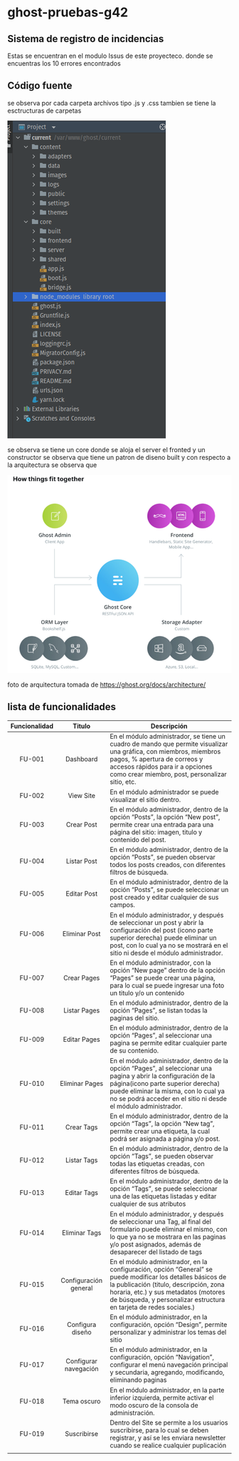 # ghost-pruebas-g42

##  Sistema de registro de incidencias

Estas se encuentran en el modulo Issus de este proyecteco. donde se encuentras los 10 errores encontrados 


## Código fuente

se observa por cada carpeta archivos tipo .js y .css tambien se tiene la esctructuras de carpetas

![estructura de carpeta](carpetas.png)

se observa se tiene un core donde se aloja el server el fronted y un constructor  se observa que tiene un patron de diseno built y con respecto a la arquitectura se observa que 

![arquitectura](arquitectura.png)

foto de arquitectura tomada de https://ghost.org/docs/architecture/

## lista de funcionalidades

| **Funcionalidad** |      **Titulo**     | **Descripción**                                                                                                                                                                                                                                                      |
|:--------------------:|:----------------------:|-----------------------------------------------------------------------------------------------------------------------------------------------------------------------------------------------------------------------------------------------------------------------|
|        FU-001        |       Dashboard        | En el módulo administrador, se tiene un cuadro de mando que permite visualizar una gráfica, con miembros, miembros pagos, % apertura de  correos y accesos rápidos para ir a opciones como crear miembro, post, personalizar sitio, etc.                              |
|        FU-002        |       View Site        | En el módulo administrador se puede visualizar el sitio dentro.                                                                                                                                                                                                       |
|        FU-003        |       Crear Post       | En el módulo administrador, dentro de la opción “Posts”, la opción “New post”, permite crear una entrada para una página del sitio: imagen, titulo y contenido del post.                                                                                              |
|        FU-004        |      Listar Post       | En el módulo administrador, dentro de la opción “Posts”, se pueden observar todos los posts creados, con diferentes filtros de búsqueda.                                                                                                                              |
|        FU-005        |      Editar Post       | En el módulo administrador, dentro de la opción “Posts”, se puede seleccionar un post creado y editar cualquier de sus campos.                                                                                                                                        |
|        FU-006        |     Eliminar Post      | En el módulo administrador, y después de seleccionar un post y abrir la configuración del post (icono parte superior derecha) puede eliminar un post, con lo cual ya no se mostrará en el sitio ni desde el módulo administrador.                                     |
|        FU-007        |      Crear Pages       | En el módulo administrador, con la opción “New page” dentro de la opción “Pages” se puede crear una página, para lo cual se puede ingresar una foto un titulo y/o un contenido                                                                                        |
|        FU-008        |      Listar Pages      | En el módulo administrador, dentro de la opción “Pages”, se listan todas la paginas del sitio.                                                                                                                                                                        |
|        FU-009        |      Editar Pages      | En el módulo administrador, dentro de la opción “Pages”, al seleccionar una pagina se permite editar cualquier parte de su contenido.                                                                                                                                 |
|        FU-010        |     Eliminar Pages     | En el módulo administrador, dentro de la opción “Pages”, al seleccionar una pagina y abrir la configuración de la página(icono parte superior derecha) puede eliminar la misma, con lo cual ya no se podrá acceder en el sitio ni desde el módulo administrador.      |
|        FU-011        |       Crear Tags       | En el módulo administrador, dentro de la opción “Tags”, la opción “New tag”, permite crear una etiqueta, la cual podrá ser asignada a página y/o post.                                                                                                                |
|        FU-012        |      Listar Tags       | En el módulo administrador, dentro de la opción “Tags”, se pueden observar todas las etiquetas creadas, con diferentes filtros de búsqueda.                                                                                                                           |
|        FU-013        |      Editar Tags       | En el módulo administrador, dentro de la opción “Tags”, se puede seleccionar una de las etiquetas listadas y editar cualquier de sus atributos                                                                                                                        |
|        FU-014        |     Eliminar Tags      | En el módulo administrador, y después de seleccionar una Tag, al final del formulario puede eliminar el mismo, con lo que ya no se mostrara en las paginas y/o post asignados, además de desaparecer del listado de tags                                              |
|        FU-015        | Configuración general  | En el módulo administrador, en la configuración, opción “General” se puede modificar los detalles básicos de la publicación (titulo, descripción, zona horaria, etc.) y sus metadatos (motores de búsqueda, y personalizar estructura en tarjeta de redes sociales.)  |
|        FU-016        |    Configura diseño    | En el módulo administrador, en la configuración, opción “Design”, permite personalizar y administrar los temas del sitio                                                                                                                                              |
|        FU-017        | Configurar navegación  | En el módulo administrador, en la configuración, opción “Navigation”, configurar el menú navegación principal y secundaria, agregando, modificando, eliminando paginas                                                                                                |
|        FU-018        |      Tema oscuro       | En el módulo administrador, en la parte inferior izquierda, permite activar el modo oscuro de la consola de administración.                                                                                                                                           |
|        FU-019        |      Suscribirse       | Dentro del Site se permite a los usuarios suscribirse, para lo cual se deben registrar, y así se les enviara newsletter cuando se realice cualquier puplicación                                                                                                       |
|                      |                        |                                                                                                                                                                                                                                                                       |
